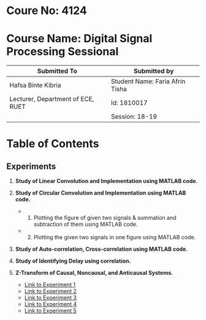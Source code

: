 # Coure No: 4124
# Course Name: Digital Signal Processing Sessional

| Submitted To        | Submitted by           |
|--------------------|------------------------|
| Hafsa Binte Kibria | Student Name: Faria Afrin Tisha |
| Lecturer, Department of ECE, RUET | Id: 1810017 |
|                    | Session: 18-19         |

# Table of Contents

## Experiments

1. **Study of Linear Convolution and Implementation using MATLAB code.**

2. **Study of Circular Convolution and Implementation using MATLAB code.**
   - 1. Plotting the figure of given two signals & summation and subtraction of them using MATLAB code.
   - 2. Plotting the given two signals in one figure using MATLAB code.

3. **Study of Auto-correlation, Cross-correlation using MATLAB code.**

4. **Study of Identifying Delay using correlation.**

5. **Z-Transform of Causal, Noncausal, and Anticausal Systems.**
   - [Link to Experiment 1](/Lab1/exp1.pdf)
   - [Link to Experiment 2](/Lab2/exp2.pdf)
   - [Link to Experiment 3](/Lab3/exp3.pdf)
   - [Link to Experiment 4](/Lab4/exp4.pdf)
   - [Link to Experiment 5](/Lab5/exp5.pdf)

